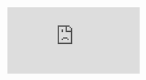 <iframe src="https://tryhackme.com/api/v2/badges/public-profile?userPublicId=2027648" style='border:none;'></iframe>
